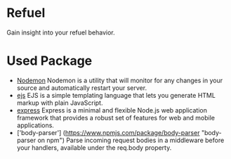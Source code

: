 # Refuel
Gain insight into your refuel behavior.

# Used Package
- [Nodemon](https://www.npmjs.com/package/nodemon "nodemon on npm") Nodemon is a utility that will monitor for any changes in your source and automatically restart your server.
- [ejs](https://www.npmjs.com/package/ejs "ejs on npm") EJS is a simple templating language that lets you generate HTML markup with plain JavaScript.
- [express](https://www.npmjs.com/package/express "express on npm") Express is a minimal and flexible Node.js web application framework that provides a robust set of features for web and mobile applications.
- ['body-parser'] (https://www.npmjs.com/package/body-parser "body-parser on npm") Parse incoming request bodies in a middleware before your handlers, available under the req.body property.
